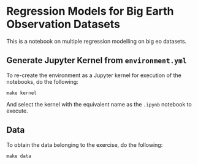 <!-- [![Binder](https://mybinder.org/badge_logo.svg)](https://mybinder.org/v2/gh/Martin Schobben/big_eo_models/main) -->

# Regression Models for Big Earth Observation Datasets 

This is a notebook on multiple regression modelling on big eo datasets.

## Generate Jupyter Kernel from `environment.yml`

To re-create the environment as a Jupyter kernel for execution of the notebooks, do the following:

```
make kernel
```

And select the kernel with the equivalent name as the `.ipynb` notebook to execute.

## Data

To obtain the data belonging to the exercise, do the following:

```
make data
```